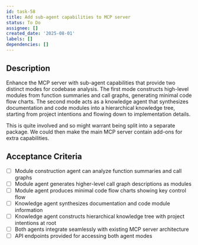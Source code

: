 ```yaml
---
id: task-58
title: Add sub-agent capabilities to MCP server
status: To Do
assignee: []
created_date: '2025-08-01'
labels: []
dependencies: []
---
```


## Description

Enhance the MCP server with sub-agent capabilities that provide two distinct modes for codebase analysis. The first mode constructs high-level modules from function summaries and call graphs, generating minimal code flow charts. The second mode acts as a knowledge agent that synthesizes documentation and code modules into a hierarchical knowledge tree, starting from project intentions and flowing down to implementation details.

This is quite involved and so might warrant being split into a separate package. We could then make the main MCP server contain add-ons for extra capabilities.

## Acceptance Criteria

- [ ] Module construction agent can analyze function summaries and call graphs
- [ ] Module agent generates higher-level call graph descriptions as modules
- [ ] Module agent produces minimal code flow charts showing key control flow
- [ ] Knowledge agent synthesizes documentation and code module information
- [ ] Knowledge agent constructs hierarchical knowledge tree with project intentions at root
- [ ] Both agents integrate seamlessly with existing MCP server architecture
- [ ] API endpoints provided for accessing both agent modes
